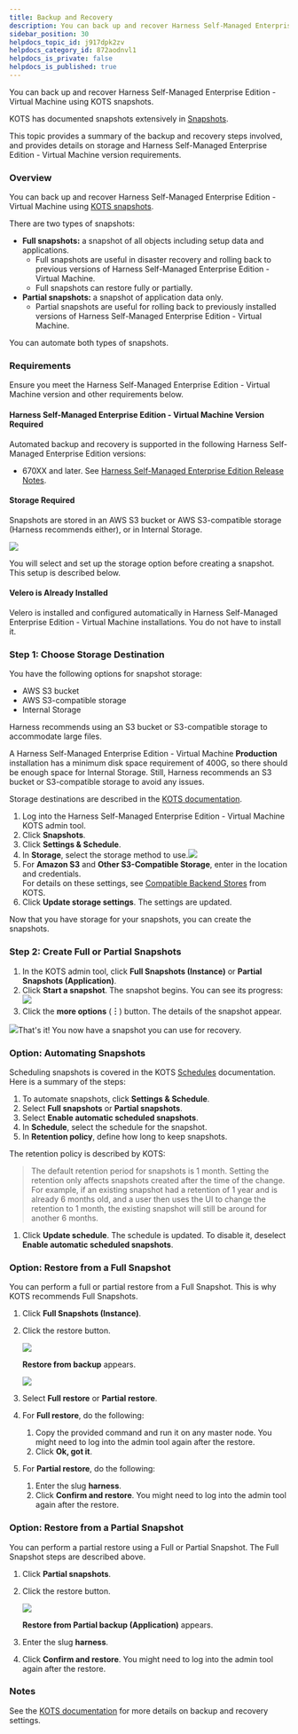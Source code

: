 ```yaml
---
title: Backup and Recovery
description: You can back up and recover Harness Self-Managed Enterprise Edition - Virtual Machine using KOTS snapshots. KOTS has documented snapshots extensively in Snapshots. 
sidebar_position: 30
helpdocs_topic_id: j917dpk2zv
helpdocs_category_id: 872aodnvl1
helpdocs_is_private: false
helpdocs_is_published: true
---
```


You can back up and recover Harness Self-Managed Enterprise Edition - Virtual Machine using KOTS snapshots.

KOTS has documented snapshots extensively in [Snapshots](https://kots.io/kotsadm/snapshots/overview/).

This topic provides a summary of the backup and recovery steps involved, and provides details on storage and Harness Self-Managed Enterprise Edition - Virtual Machine version requirements.

### Overview

You can back up and recover Harness Self-Managed Enterprise Edition - Virtual Machine using [KOTS snapshots](https://kots.io/kotsadm/snapshots/overview/).

There are two types of snapshots:

* **Full snapshots:** a snapshot of all objects including setup data and applications.
	+ Full snapshots are useful in disaster recovery and rolling back to previous versions of Harness Self-Managed Enterprise Edition - Virtual Machine.
	+ Full snapshots can restore fully or partially.
* **Partial snapshots:** a snapshot of application data only.
	+ Partial snapshots are useful for rolling back to previously installed versions of Harness Self-Managed Enterprise Edition - Virtual Machine.

You can automate both types of snapshots.

### Requirements

Ensure you meet the Harness Self-Managed Enterprise Edition - Virtual Machine version and other requirements below.

#### Harness Self-Managed Enterprise Edition - Virtual Machine Version Required

Automated backup and recovery is supported in the following Harness Self-Managed Enterprise Edition versions:

* 670XX and later. See [Harness Self-Managed Enterprise Edition Release Notes](https://docs.harness.io/article/0v512791gf-harness-on-prem-release-notes).

#### Storage Required

Snapshots are stored in an AWS S3 bucket or AWS S3-compatible storage (Harness recommends either), or in Internal Storage.

![](./static/virtual-machine-on-prem-backup-and-recovery-00.png)

You will select and set up the storage option before creating a snapshot. This setup is described below.

#### Velero is Already Installed

Velero is installed and configured automatically in Harness Self-Managed Enterprise Edition - Virtual Machine installations. You do not have to install it.

### Step 1: Choose Storage Destination

You have the following options for snapshot storage:

* AWS S3 bucket
* AWS S3-compatible storage
* Internal Storage

Harness recommends using an S3 bucket or S3-compatible storage to accommodate large files.

A Harness Self-Managed Enterprise Edition - Virtual Machine **Production** installation has a minimum disk space requirement of 400G, so there should be enough space for Internal Storage. Still, Harness recommends an S3 bucket or S3-compatible storage to avoid any issues.

Storage destinations are described in the [KOTS documentation](https://kots.io/kotsadm/snapshots/storage-destinations/).

1. Log into the Harness Self-Managed Enterprise Edition - Virtual Machine KOTS admin tool.
2. Click **Snapshots**.
3. Click **Settings & Schedule**.
4. In **Storage**, select the storage method to use.![](./static/virtual-machine-on-prem-backup-and-recovery-01.png)
5. For **Amazon S3** and **Other S3-Compatible Storage**, enter in the location and credentials.  
For details on these settings, see [Compatible Backend Stores](https://kots.io/kotsadm/snapshots/storage-destinations/) from KOTS.
6. Click **Update storage settings**. The settings are updated.

Now that you have storage for your snapshots, you can create the snapshots.

### Step 2: Create Full or Partial Snapshots

1. In the KOTS admin tool, click **Full Snapshots (Instance)** or **Partial Snapshots (Application)**.
2. Click **Start a snapshot**. The snapshot begins. You can see its progress:![](./static/virtual-machine-on-prem-backup-and-recovery-02.png)
3. Click the **more options** (**︙**) button. The details of the snapshot appear.

![](./static/virtual-machine-on-prem-backup-and-recovery-03.png)That's it! You now have a snapshot you can use for recovery.

### Option: Automating Snapshots

Scheduling snapshots is covered in the KOTS [Schedules](https://kots.io/kotsadm/snapshots/schedule/) documentation. Here is a summary of the steps:

1. To automate snapshots, click **Settings & Schedule**.
2. Select **Full snapshots** or **Partial snapshots**.
3. Select **Enable automatic scheduled snapshots**.
4. In **Schedule**, select the schedule for the snapshot.
5. In **Retention policy**, define how long to keep snapshots.

The retention policy is described by KOTS:


> The default retention period for snapshots is 1 month. Setting the retention only affects snapshots created after the time of the change. For example, if an existing snapshot had a retention of 1 year and is already 6 months old, and a user then uses the UI to change the retention to 1 month, the existing snapshot will still be around for another 6 months.

1. Click **Update schedule**. The schedule is updated. To disable it, deselect **Enable automatic scheduled snapshots**.

### Option: Restore from a Full Snapshot

You can perform a full or partial restore from a Full Snapshot. This is why KOTS recommends Full Snapshots.

1. Click **Full Snapshots (Instance)**.
2. Click the restore button.

   ![](./static/virtual-machine-on-prem-backup-and-recovery-04.png)
	 
	 **Restore from backup** appears.
	 
	 ![](./static/virtual-machine-on-prem-backup-and-recovery-05.png)
	 
3. Select **Full restore** or **Partial restore**.
4. For **Full restore**, do the following:
	1. Copy the provided command and run it on any master node. You might need to log into the admin tool again after the restore.
	2. Click **Ok, got it**.
5. For **Partial restore**, do the following:
	1. Enter the slug **harness**.
	2. Click **Confirm and restore**. You might need to log into the admin tool again after the restore.

### Option: Restore from a Partial Snapshot

You can perform a partial restore using a Full or Partial Snapshot. The Full Snapshot steps are described above.

1. Click **Partial snapshots**.
2. Click the restore button.

   ![](./static/virtual-machine-on-prem-backup-and-recovery-06.png)
	 
	 **Restore from Partial backup (Application)** appears.
	 
3. Enter the slug **harness**.
4. Click **Confirm and restore**. You might need to log into the admin tool again after the restore.

### Notes

See the [KOTS documentation](https://kots.io/kotsadm/snapshots/overview/) for more details on backup and recovery settings.

